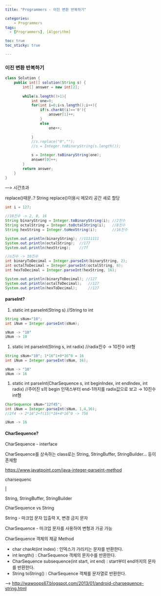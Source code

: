 ```yaml
---
title: "Programmers - 이진 변환 반복하기"

categories:
    - Programmers
tags:
  - [Programmers], [Algorithm]

toc: true
toc_sticky: true

---
```

### 이진 변환 반복하기
    
  ```java
  class Solution {
      public int[] solution(String s) {
          int[] answer = new int[2];
          
          while(s.length()>1){  
              int one=0;
              for(int i=0;i<s.length();i++){
                  if(s.charAt(i)=='0'){
                      answer[1]++;
                  }
                  else
                      one++;
              
              }
              //s.replace("0","");
              //s = Integer.toBinaryString(s.length());
  
              s = Integer.toBinaryString(one);
              answer[0]++;
          }
          return answer;
      }
  }
  ```
  
  —> 시간초과
  
  replace()때문..? String replace()이용시 메모리 공간 새로 할당
  
  ```java
  int i = 127;
  
  //10진수 -> 2, 8, 16
  String binaryString = Integer.toBinaryString(i); //2진수
  String octalString = Integer.toOctalString(i);   //8진수
  String hexString = Integer.toHexString(i);       //16진수
  
  System.out.println(binaryString); //1111111
  System.out.println(octalString);  //177
  System.out.println(hexString);    //7f
  
  //n진수 -> 10진수
  int binaryToDecimal = Integer.parseInt(binaryString, 2);
  int octalToDecimal = Integer.parseInt(octalString, 8);
  int hexToDecimal = Integer.parseInt(hexString, 16);
  
  System.out.println(binaryToDecimal); //127
  System.out.println(octalToDecimal);   //127
  System.out.println(hexToDecimal);     //127
  ```
  
  #### parseInt?
  
  1. static int parseInt(String s) //String to int
  
  ```java
  String sNum="10";
  int iNum = Integer.parseInt(sNum);
  
  sNum -> "10"
  iNum -> 10
  ```
  
  1. static int parseInt(String s, int radix) //radix진수 → 10진수 int형
  
  ```java
  String sNum="10"; 1*16^1+0*16^0 = 16
  int iNum = Integer.parseInt(sNum, 16);
  
  sNum -> "10"
  iNum -> 16
  ```
  
  1. static int parseInt(CharSequence s, int beginIndex, int endIndex, int radix) //주어진 s의 begin 인덱스부터 end-1까지를 radix값으로 보고 → 10진수 int형
  
  ```java
  CharSequence sNum="12f45";
  int iNum = Integer.parseInt(sNum, 1,4,16);
  //2f4 -> 2*16^2+f(15)*16+4*16^0 -> 756
  
  iNum -> 16
  ```
  
  #### CharSequence? 
  
  CharSequence - interface
  
  CharSequence를 상속하는 class로는 String, StringBuffer, StringBuilder… 등이 존재함
  
  https://www.javatpoint.com/java-integer-parseint-method
  
  charsequenc
  
  |
  
  String, StringBuffer, StringBuilder
  
  CharSequence vs String
  
  String - 마크업 문자 입출력 X, 변경 금지 문자
  
  CharSequence - 마크업 문자를 사용하여 변형과 가공 가능
  
  CharSequence 객체의 제공 Method
  
  - char charAt(int index) : 인덱스가 가리키는 문자를 반환한다.
  - int length() : CharSequence 객체의 문자수를 반환한다.
  - CharSequence subsequence(int start, int end) : start부터 end까지의 문자를 반환한다.
  - String toString() : CharSequence 객체를 문자열로 반환한다.

—> http://wawoops67.blogspot.com/2013/01/android-charsequence-string.html